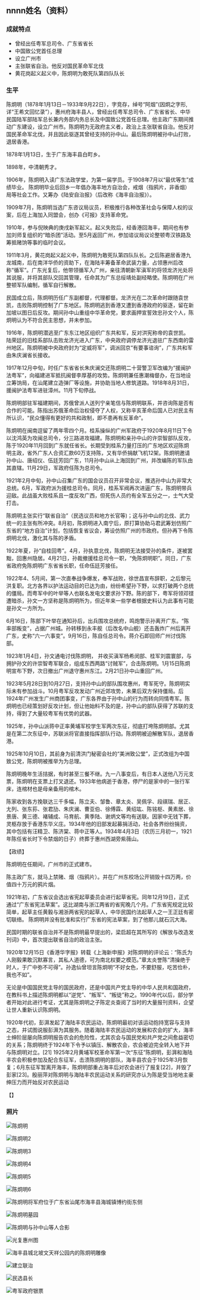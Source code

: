 ## nnnn姓名（资料）

### 成就特点

- 曾经出任粤军总司令、广东省省长
- 中国致公党首任总理
- 设立广州市
- 主张联省自治。他反对国民革命军北伐
- 黄花岗起义起义中，陈炯明为敢死队第四队队长


### 生平

陈炯明（1878年1月13日－1933年9月22日），字竞存，绰号“阿烟”(因炯之字形,详“王希文回忆录”），惠州府海丰县人，曾经出任粤军总司令、广东省省长、中华民国陆军部陆军总长兼内务部内务总长及中国致公党首任总理。他主政广东期间推动广东建设，设立广州市。陈炯明为无政府主义者，政治上主张联省自治。他反对国民革命军北伐，并且因此驱逐其曾经支持的孙中山。最后陈炯明被孙中山打败，退居香港。



1878年1月13日，生于广东海丰县白町乡。

1898年，中清朝秀才。

1906年，陈炯明入读广东法政学堂，为第一届学员。于1908年7月以“最优等生”成绩毕业。 陈炯明毕业后回乡一年倡办海丰地方自治会，戒烟（指鸦片，非香烟）局等社会工作。又筹办《陆安自治报》（后改称《海丰自治报》）。

1909年7月，陈炯明当选广东咨议局议员，积极推行各种改革社会与保障人权的议案，后在上海加入同盟会，创办《可报》支持革命党。

1910年，参与倪映典的庚戌新军起义。起义失败后，经香港回海丰，期间也有参加刘师复组织的“暗杀团”活动。至5月返回广州，参加谘议局议论整顿粤汉铁路及筹抵赌饷等事的临时会议。

1911年3月，黄花岗起义起义中，陈炯明为敢死队第四队队长。之后陈避居香港九龙城南，后在南洋华侨的资助下，在海陆丰筹备革命武装力量，占领惠州后改称“循军”。广东光复后，他带领循军入广州，亲往清朝新军滇军的将领龙济光处将其说服，并将其部队交回其管理，任命其为广东总绥靖处副经略使。陈炯明在广州整顿军队编制，循军自行解散。

民国成立后，陈炯明历任广东副都督，代理都督。龙济光在二次革命时跟随袁世凯，击败陈炯明控制了广东地区。陈炯明逃到香港又遭到香港政府的驱逐，留在新加坡以图日后反攻。期间孙中山重组中华革命党，要求画押宣誓效忠孙文个人，陈炯明认为不符合民主思想，并未参加。

1916年，陈炯明潜逃至广东东江地区组织广东共和军，反对洪宪称帝的袁世凯。陆荣廷的旧桂系部队击败龙济光进入广东，中央政府调停龙济光退驻广东西南的雷州地区。陈炯明被中央政府封为“定威将军”，调派回京“有要事谘询”，广东共和军由朱庆澜省长接收。



1917年12月中旬，时任广东省省长朱庆澜交还陈炯明二十营警卫军改编为“援闽护法粤军”，向福建进军抵抗闽督李厚基的攻势。陈炯明兼任惠潮梅督办，在当地设立筹饷局，在汕尾建立造弹厂等设施，并协助当地人修筑道路。1918年8月31日，援闽护法粤军进驻漳州。11月下旬停战。

陈炯明部驻军福建期间，苏俄曾派人送列宁亲笔信与陈炯明联系，并咨询陈是否有合作的可能。陈指出苏俄革命后治权侵夺了人权，又称辛亥革命后国人已对民主有所认识，“民众懂得有更好的共和政制，即不患再有反革命”。



陈炯明在闽南逗留了两年零四个月。桂系操纵的广州军政府于1920年8月11日下令以沈鸿英为攻闽总司令，分三路进攻福建。陈炯明和亲孙中山的许崇智部队反攻，陈于1920年11月回到广东就任省长。长期受到桂系力量打压的广东地区欢迎陈炯明主政，省外广东人合资汇款60万支持陈，又有华侨捐献飞机12架。陈炯明邀请孙中山、唐绍仪、伍廷芳回广东，11月孙中山从上海回到广州，并改编陈的军队由其直辖。11月29日，军政府任陈为总司令。

1921年2月中旬，孙中山召集广东的国会议员召开非常会议，推选孙中山为非常大总统。6月，军政府派为援桂总司令。同月，桂系军阀再次进逼广东，陈炯明带兵迎敌。此战虽大败桂系且一度反攻广西，但死伤人员约有全军五分之一，士气大受打击。

陈炯明主张实行“联省自治”（民选议员和地方长官等)；这与孙中山的北伐、武力统一的主张有所冲突。8月初，陈炯明进入南宁后，原打算协助马君武筹划仿照广东省的“地方自治”计划，包括恢复省议会，筹设仿照广州的市政府。但孙再下令陈炯明北伐，激化其与陈的矛盾。

1922年夏，孙“自桂回粤”。4月，孙执意北伐，陈炯明无法接受孙的条件，遂被罢黜，回惠州隐居。4月21日，孙裁撤援桂总司令一职，“免陈炯明职”。同日，广东省政府免陈炯明广东省省长职，任命伍廷芳接任。

1922年4、5月间，第一次直奉战争爆发，奉军战败，徐世昌宣布辞职，之后黎元洪复职。北方各界以护法运动目的已达为由，纷纷希望孙下野，以求打破两个总统的僵局。而粤军中的叶举等人也联名发电文要求孙下野。陈的部下，粤军将领邓铿遭暗杀，孙文一方坚称是陈炯明所为，但近年来一些学者根据史料认为此事有可能是孙文一方所为。

6月16日，陈部下叶举在通知孙后，出兵围攻总统府，鸣炮警示孙离开广东。“陈率部叛变”，占据广州城。孙转移到永丰舰（后改名中山舰）还击轰炸广州后离开广东，史称“六一六事变”。9月16日，陈自任总司令。蒋介石即回师广州讨伐陈部。

1923年1月4日，孙文通电讨伐陈炯明， 并收买滇军杨希闵部、桂军刘震寰部，与拥护孙文的许崇智粤军联合，组成东西两路“讨贼军”，合击陈炯明。1月15日陈炯明宣布下野，次日撤出广州退守惠州东江。2月21日孙中山重回广州。

1923年5月28日到10月27日，支持孙中山的部队围攻惠州，粤军死守。陈炯明实际未有参加战斗。10月粤军反攻发动广州近郊攻势，未果后双方保持僵局。后1924年广州发生广州商团事变，广东各界由于孙中山的行为而转向同情粤军。陈炯明也已经策划好反攻计划，但让他始料不及的是，孙中山的部队获得了苏联的支持，得到了大量较粤军有优势的武器。

1925年，孙中山派蒋中正率黄埔军校学生军两次东征，彻底打垮陈炯明部。尤其是在第二次东征中，苏联派将官直接指挥部队行动。陈炯明被迫解散军队，退居香港。

1925年10月10日，其前身为前清洪门秘密会社的“美洲致公堂”，正式改组为中国致公党，陈炯明被推举为为总理。



陈炯明晚年生活拮据，有时甚至三餐不继。九一八事变后，有日本人送他八万元支票，陈炯明在支票上打叉退还。1933年他病逝于香港，停尸的是家中的一张行军床，连棺材也是母亲备用的棺木。

陈家收到各方挽联达三千多幅，陈立夫、邹鲁、章太炎、吴佩孚、段祺瑞、居正、尢列、张东荪、张君劢、朱庆澜、曹亚伯、徐傅霖、黄绍竑、陈铭枢、黄素居、徐景唐、黄三德、褚辅成、马育航、黄季陆、谢炳文等均有送联。因家中无钱下葬，灵柩存放于香港东华义庄。1934年他的旧部发起募捐活动，社会各界纷纷捐资，其中包括有汪精卫、陈济棠、蒋中正等人。1934年4月3日（农历三月初一，1921年陈任省长时下令禁烟的日子）终葬于惠州西湖旁紫薇山。

【政绩】

陈炯明在任期间，广州市的正式建市。

陈主政广东，就马上禁赌、烟（指鸦片）。并在广州东校场公开销毁十四万两，价值四十万元的鸦片烟。

1921年初，广东省议会选出省宪起草委员会进行起草省宪。同年12月19日，正式通过“广东省宪法草案”。这比湖南与浙江两省的省宪晚几个月。广东省宪规定比较简单，起草主任黄毅与湘浙两省宪的起草人，中华民国约法起草人之一王正廷有密切联络。 陈炯明并没有批准和实行广东省的宪法草案，到了他那儿就石沉大海。

民国时期的联省自治并不是陈炯明最早提出的，梁启超在其所写的《解放与改造发刊词》中，首次提出联省自治的政治主张。



1920年12月15日《香港华字报》转载《上海新申报》对陈炯明的评论云：“陈氏为人刚毅果敢沉默寡言，其私人道德，可为南北权要之模范。”章太炎誉陈“清操绝于时人，于广中弥不可得”。孙逸仙曾坦言陈炯明“不好女色，不要舒服，吃苦俭朴，我也不如”。

无论是中国国民党主导的国民政府，还是中国共产党主导的中华人民共和国政府，在教科书上描述陈炯明都以“逆党”、“叛军”、“叛徒”称之。1990年代以后，部分学者开始对此进行考证，尤其是陈炯明之子陈定炎查阅了当时的大量报刊资料，企望让世人重新认识陈炯明。

1920年代初，彭湃发起了海陆丰农民运动，陈炯明最初对该运动抱持宽容与支持之态，并试图说服彭湃为其服务。随着海陆丰农民运动的发展和农会的扩大，海丰士绅阶层屡向陈炯明报告农会的危险性，尤其农会与国民党和共产党之间愈益密切的关系；陈炯明终于1924年下令予以镇压、解散农会，农会被迫完全转入地下并与陈炯明对立。[21] 1925年2月黄埔军校革命军第一次“东征”陈炯明，彭湃和海陆丰农会积极参加及配合东征军，击溃陈炯明的部队，海丰县农会于1925年3月恢复；6月东征军暂离开海丰，陈炯明部重占海丰后对农会进行了报复[22]，并毁了彭家[23]。殷丽萍对陈炯明与海陆丰农民运动关系的研究亦认为陈是受当地地主豪绅压力而开始反对农民运动

【】

### 照片

![陈炯明](陈炯明.png)

![陈炯明2](陈炯明2.jpg)

![陈炯明3](陈炯明3.jpg)

![陈炯明4](陈炯明4.jpg)

![陈炯明5](陈炯明5.jpg)

![陈炯明6](陈炯明6.jpg)

![陈炯明将军府位于广东省汕尾市海丰县海城镇博约街东侧](陈炯明将军府位于广东省汕尾市海丰县海城镇博约街东侧.jpg)

![陈炯明墓园](陈炯明墓园.jpg)

![陈炯明与孙中山等人合影](陈炯明与孙中山等人合影.jpg)

![光复惠州图](光复惠州图.jpg)

![海丰县城北坡文天祥公园内的陈炯明雕像](海丰县城北坡文天祥公园内的陈炯明雕像.jpg)

![建立联治](建立联治.jpg)

![民选县长](民选县长.jpg)

![粤军政府银票](粤军政府银票.jpg)

